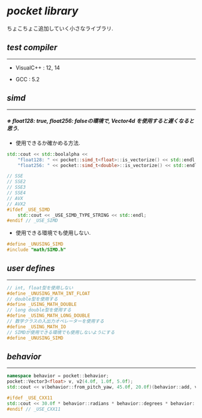 # ***pocket library***
ちょこちょこ追加していく小さなライブラリ.

## ***test compiler***
***
* VisualC++ : 12, 14

* GCC : 5.2

## ***simd***
***
#### ***※ float128: true, float256: falseの環境で, Vector4d を使用すると遅くなると思う.***

* 使用できるか確かめる方法.
```cpp
std::cout << std::boolalpha <<
	"float128: " << pocket::simd_t<float>::is_vectorize() << std::endl <<
	"float256: " << pocket::simd_t<double>::is_vectorize() << std::endl;
```
```cpp
// SSE
// SSE2
// SSE3
// SSE4
// AVX
// AVX2
#ifdef _USE_SIMD
	std::cout << _USE_SIMD_TYPE_STRING << std::endl;
#endif // _USE_SIMD
```

* 使用できる環境でも使用しない.
```cpp
#define _UNUSING_SIMD
#include "math/SIMD.h"
```

## ***user defines***
***
```cpp
// int, float型を使用しない
#define _UNUSING_MATH_INT_FLOAT
// double型を使用する
#define _USING_MATH_DOUBLE
// long double型を使用する
#define _USING_MATH_LONG_DOUBLE
// 数学クラスの入出力オペレーターを使用する
#define _USING_MATH_IO
// SIMDが使用できる環境でも使用しないようにする
#define _UNUSING_SIMD
```

## ***behavior***
***
```cpp
namespace behavior = pocket::behavior;
pocket::Vector3<float> v, v2(4.0f, 1.0f, 5.0f);
std::cout << v(behavior::from_pitch_yaw, 45.0f, 20.0f)(behavior::add, v2)(behavior::normalize)(behavior::dot, v2) << std::endl;

#ifdef _USE_CXX11
std::cout << 30.0f * behavior::radians * behavior::degrees * behavior::sin * behavior::asin << endl;
#endif // _USE_CXX11
```
